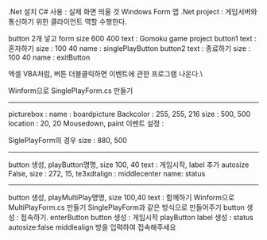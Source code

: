 .Net 설치
C# 사용 : 실제 화면 띄울 것
Windows Form 앱 .Net project : 게임서버와 통신하기 위한 클라이언트 역할 수행한다.

button 2개 넣고 form size 600 400
text : Gomoku game project
button1 text : 혼자하기 size : 100 40 name : singlePlayButton
button2 text : 종료하기 size : 100 40 name : exitButton

엑셀 VBA처럼, 버튼 더블클릭하면 이벤트에 관한 프로그램 나온다.\

Winform으로 SinglePlayForm.cs 만들기

*******************
picturebox : name : boardpicture Backcolor : 255, 255, 216 size : 500, 500 location : 20, 20
Mousedown, paint 이벤트 설정 : 

SiglePlayForm의 경우 size : 880, 500


************
button 생성, playButton명명, size 100, 40 text : 게임시작, 
label 추가 autosize False, size : 272, 15, te3xdtalign : middlecenter name: status


***************
button 생성, playMultiPlay명명, size 100,40 text : 함께하기
Winform으로 MultiPlayForm.cs 만들기
SinglePlayForm과 같은 방식으로 만들어주기
button 생성 : 접속하기. enterButton
button 생성 : 게임시작 playButton
label 생성 : status autosize:false middlealign 방을 입력하여 접속해주세요
